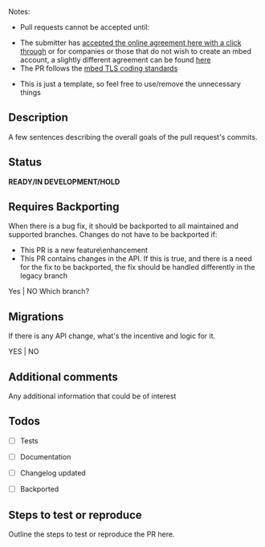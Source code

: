 Notes:
* Pull requests cannot be accepted until:
-  The submitter has [accepted the online agreement here with a click through](https://developer.mbed.org/contributor_agreement/)
   or for companies or those that do not wish to create an mbed account, a slightly different agreement can be found [here](https://www.mbed.com/en/about-mbed/contributor-license-agreements/)
- The PR follows the [mbed TLS coding standards](https://tls.mbed.org/kb/development/mbedtls-coding-standards)
* This is just a template, so feel free to use/remove the unnecessary things
## Description
A few sentences describing the overall goals of the pull request's commits.


## Status
**READY/IN DEVELOPMENT/HOLD**

## Requires Backporting
When there is a bug fix, it should be backported to all maintained and supported branches.
Changes do not have to be backported if:
- This PR is a new feature\enhancement
- This PR contains changes in the API. If this is true, and there is a need for the fix to be backported, the fix should be handled differently in the legacy branch

Yes | NO
Which branch?

## Migrations
If there is any API change, what's the incentive and logic for it.

YES | NO

## Additional comments
Any additional information that could be of interest

## Todos
- [ ] Tests
- [ ] Documentation
- [ ] Changelog updated
- [ ] Backported


## Steps to test or reproduce
Outline the steps to test or reproduce the PR here.

